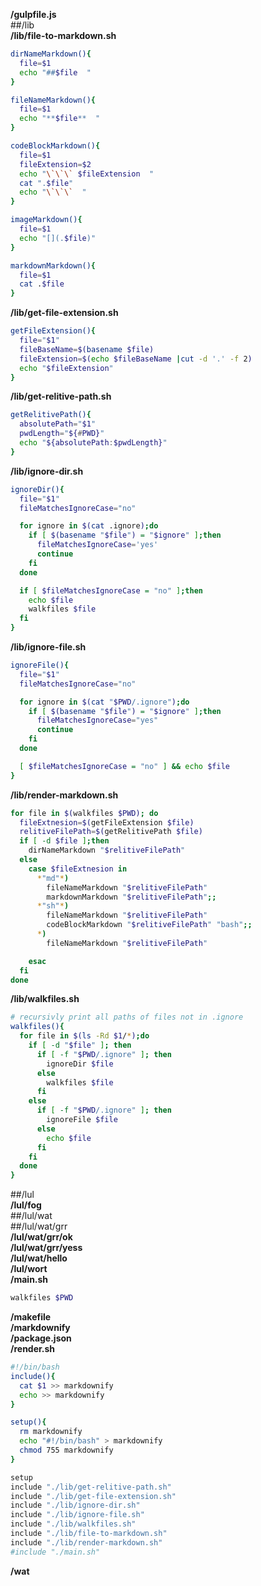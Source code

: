 **/gulpfile.js**  
##/lib  
**/lib/file-to-markdown.sh**  
``` bash  
dirNameMarkdown(){ 
  file=$1
  echo "##$file  " 
}

fileNameMarkdown(){
  file=$1
  echo "**$file**  "
}

codeBlockMarkdown(){
  file=$1
  fileExtension=$2
  echo "\`\`\` $fileExtension  "
  cat ".$file"
  echo "\`\`\`  "
}

imageMarkdown(){
  file=$1
  echo "[](.$file)"
}

markdownMarkdown(){
  file=$1 
  cat .$file
}
```  
**/lib/get-file-extension.sh**  
``` bash  
getFileExtension(){
  file="$1"
  fileBaseName=$(basename $file)
  fileExtension=$(echo $fileBaseName |cut -d '.' -f 2)
  echo "$fileExtension" 
}
```  
**/lib/get-relitive-path.sh**  
``` bash  
getRelitivePath(){
  absolutePath="$1"
  pwdLength="${#PWD}"
  echo "${absolutePath:$pwdLength}"
}
```  
**/lib/ignore-dir.sh**  
``` bash  
ignoreDir(){
  file="$1"
  fileMatchesIgnoreCase="no"

  for ignore in $(cat .ignore);do
    if [ $(basename "$file") = "$ignore" ];then  
      fileMatchesIgnoreCase='yes'
      continue
    fi
  done

  if [ $fileMatchesIgnoreCase = "no" ];then
    echo $file
    walkfiles $file
  fi
}
```  
**/lib/ignore-file.sh**  
``` bash  
ignoreFile(){
  file="$1"
  fileMatchesIgnoreCase="no"

  for ignore in $(cat "$PWD/.ignore");do
    if [ $(basename "$file") = "$ignore" ];then  
      fileMatchesIgnoreCase="yes"
      continue
    fi
  done

  [ $fileMatchesIgnoreCase = "no" ] && echo $file 
}
```  
**/lib/render-markdown.sh**  
``` bash  
for file in $(walkfiles $PWD); do
  fileExtnesion=$(getFileExtension $file)
  relitiveFilePath=$(getRelitivePath $file)
  if [ -d $file ];then 
    dirNameMarkdown "$relitiveFilePath"
  else 
    case $fileExtnesion in
      *"md"*)
        fileNameMarkdown "$relitiveFilePath"
        markdownMarkdown "$relitiveFilePath";;
      *"sh"*)
        fileNameMarkdown "$relitiveFilePath"
        codeBlockMarkdown "$relitiveFilePath" "bash";;
      *)
        fileNameMarkdown "$relitiveFilePath"

    esac
  fi
done
```  
**/lib/walkfiles.sh**  
``` bash  
# recursivly print all paths of files not in .ignore
walkfiles(){
  for file in $(ls -Rd $1/*);do
    if [ -d "$file" ]; then
      if [ -f "$PWD/.ignore" ]; then 
        ignoreDir $file
      else
        walkfiles $file
      fi
    else 
      if [ -f "$PWD/.ignore" ]; then 
        ignoreFile $file
      else
        echo $file
      fi
    fi
  done
}
```  
##/lul  
**/lul/fog**  
##/lul/wat  
##/lul/wat/grr  
**/lul/wat/grr/ok**  
**/lul/wat/grr/yess**  
**/lul/wat/hello**  
**/lul/wort**  
**/main.sh**  
``` bash  
walkfiles $PWD
```  
**/makefile**  
**/markdownify**  
**/package.json**  
**/render.sh**  
``` bash  
#!/bin/bash 
include(){
  cat $1 >> markdownify
  echo >> markdownify
}

setup(){
  rm markdownify
  echo "#!/bin/bash" > markdownify
  chmod 755 markdownify
}

setup
include "./lib/get-relitive-path.sh"
include "./lib/get-file-extension.sh"
include "./lib/ignore-dir.sh"
include "./lib/ignore-file.sh"
include "./lib/walkfiles.sh"
include "./lib/file-to-markdown.sh"
include "./lib/render-markdown.sh"
#include "./main.sh"
```  
**/wat**  
